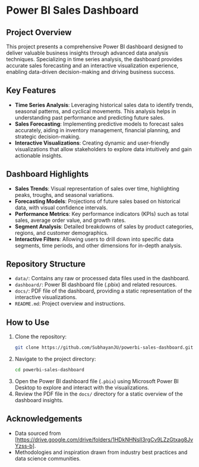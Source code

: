 
# Power BI Sales Dashboard

## Project Overview

This project presents a comprehensive Power BI dashboard designed to deliver valuable business insights through advanced data analysis techniques. Specializing in time series analysis, the dashboard provides accurate sales forecasting and an interactive visualization experience, enabling data-driven decision-making and driving business success.

## Key Features

- **Time Series Analysis**: Leveraging historical sales data to identify trends, seasonal patterns, and cyclical movements. This analysis helps in understanding past performance and predicting future sales.
- **Sales Forecasting**: Implementing predictive models to forecast sales accurately, aiding in inventory management, financial planning, and strategic decision-making.
- **Interactive Visualizations**: Creating dynamic and user-friendly visualizations that allow stakeholders to explore data intuitively and gain actionable insights.

## Dashboard Highlights

- **Sales Trends**: Visual representation of sales over time, highlighting peaks, troughs, and seasonal variations.
- **Forecasting Models**: Projections of future sales based on historical data, with visual confidence intervals.
- **Performance Metrics**: Key performance indicators (KPIs) such as total sales, average order value, and growth rates.
- **Segment Analysis**: Detailed breakdowns of sales by product categories, regions, and customer demographics.
- **Interactive Filters**: Allowing users to drill down into specific data segments, time periods, and other dimensions for in-depth analysis.

## Repository Structure

- `data/`: Contains any raw or processed data files used in the dashboard.
- `dashboard/`: Power BI dashboard file (.pbix) and related resources.
- `docs/`: PDF file of the dashboard, providing a static representation of the interactive visualizations.
- `README.md`: Project overview and instructions.

## How to Use

1. Clone the repository:
    ```sh
    git clone https://github.com/SubhayanJU/powerbi-sales-dashboard.git
    ```
2. Navigate to the project directory:
    ```sh
    cd powerbi-sales-dashboard
    ```
3. Open the Power BI dashboard file (`.pbix`) using Microsoft Power BI Desktop to explore and interact with the visualizations.
4. Review the PDF file in the `docs/` directory for a static overview of the dashboard insights.

## Acknowledgements

- Data sourced from [https://drive.google.com/drive/folders/1HDkNHNslI3rgCv9LZzGtxag8JvYzss-b].
- Methodologies and inspiration drawn from industry best practices and data science communities.
